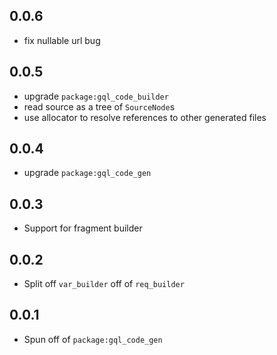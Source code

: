 ## 0.0.6

- fix nullable url bug

## 0.0.5

- upgrade `package:gql_code_builder`
- read source as a tree of `SourceNode`s
- use allocator to resolve references to other generated files

## 0.0.4

- upgrade `package:gql_code_gen`

## 0.0.3

- Support for fragment builder

## 0.0.2

- Split off `var_builder` off of `req_builder`

## 0.0.1

- Spun off of `package:gql_code_gen`
